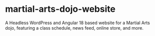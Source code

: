 # martial-arts-dojo-website
A Headless WordPress and Angular 18 based website for a Martial Arts dojo, featuring a class schedule, news feed, online store, and more.

